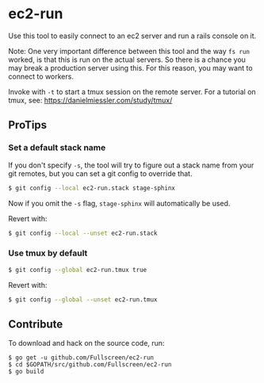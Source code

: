 # ec2-run

Use this tool to easily connect to an ec2 server and run a rails console on it.

Note: One very important difference between this tool and the way `fs run`
worked, is that this is run on the actual servers. So there is a chance you may
break a production server using this. For this reason, you may want to connect
to workers.

Invoke with `-t` to start a tmux session on the remote server. For a tutorial on
tmux, see: https://danielmiessler.com/study/tmux/

## ProTips

### Set a default stack name

If you don't specify `-s`, the tool will try to figure out a stack name from
your git remotes, but you can set a git config to override that.

```bash
$ git config --local ec2-run.stack stage-sphinx
```

Now if you omit the `-s` flag, `stage-sphinx` will automatically be used.

Revert with:

```bash
$ git config --local --unset ec2-run.stack
```

### Use tmux by default

```bash
$ git config --global ec2-run.tmux true
```

Revert with:

```bash
$ git config --global --unset ec2-run.tmux
```

## Contribute

To download and hack on the source code, run:
```
$ go get -u github.com/Fullscreen/ec2-run
$ cd $GOPATH/src/github.com/Fullscreen/ec2-run
$ go build
```
